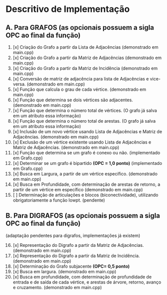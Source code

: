 # Descritivo de Implementação

## A. Para GRAFOS (as opcionais possuem a sigla OPC ao final da função)

1) [x] Criação do Grafo a partir da Lista de Adjacências (demonstrado em main.cpp)
2) [x]  Criação do Grafo a partir da Matriz de Adjacências (demonstrado em main.cpp)
3) [x]  Criação do Grafo a partir da Matriz de Incidência (demonstrado em main.cpp)
4) [x]  Conversão de matriz de adjacência para lista de Adjacências e vice-versa. (demonstrado em main.cpp)
5) [x]  Função que calcula o grau de cada vértice. (demonstrado em main.cpp)
6) [x]  Função que determina se dois vértices são adjacentes. (demonstrado em main.cpp)
7) [x]  Função que determina o número total de vértices. (O grafo já salva em um atributo essa informação)
8) [x]  Função que determina o número total de arestas. (O grafo já salva em um atributo essa informação)
9) [x]  Inclusão de um novo vértice usando Lista de Adjacências e Matriz de Adjacências. (demonstrado em main.cpp)
10) [x]  Exclusão de um vértice existente usando Lista de Adjacências e Matriz de Adjacências. (demonstrado em main.cpp)
11) [x]  Função que determina se um grafo é conexo ou não. (implementado em Grafo.cpp)
12) [x]  Determinar se um grafo é bipartido **(OPC = 1,0 ponto)** (implementado em Grafo.cpp)
13) [x]  Busca em Largura, a partir de um vértice específico. (demonstrado em main.cpp)
14) [x]  Busca em Profundidade, com determinação de arestas de retorno, a partir de um vértice em específico (demonstrado em main.cpp)
15) [ ]  Determinação de articulações e blocos (biconectividade), utilizando obrigatoriamente a
função lowpt. (pendente)

## B. Para DIGRAFOS (as opcionais possuem a sigla OPC ao final da função)

(adaptação pendentes para digrafos, implementações já existem)

16) [x]  Representação do Digrafo a partir da Matriz de Adjacências. (demonstrado em main.cpp)
17) [x]  Representação do Digrafo a partir da Matriz de Incidência. (demonstrado em main.cpp)
18) [x]  Determinação do Grafo subjacente **(OPC= 0,5 ponto)**
19) [x]  Busca em largura. (demonstrado em main.cpp)
20) [x]  Busca em profundidade, com determinação de profundidade de entrada e de saída de cada vértice, e arestas de árvore, retorno, avanço e cruzamento. (demonstrado em main.cpp)